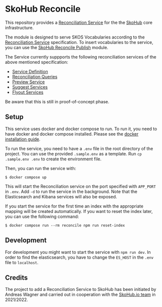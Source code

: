 # SkoHub Reconcile

This repository provides a [Reconciliation Service](https://reconciliation-api.github.io/specs/latest/) for the the [SkoHub](http://skohub.io) core infrastructure.

The module is designed to serve SKOS Vocabularies according to the [Reconciliation Service](https://reconciliation-api.github.io/specs/latest/) specification.
To insert vocabularies to the service, you can use the [SkoHub Reconcile Publish](https://github.com/skohub-io/skohub-reconcile-publish) module.

The Service currently suppports the following reconciliation services of the above mentioned specification:

- [Service Definition](https://reconciliation-api.github.io/specs/0.2/#service-definition)
- [Reconciliation Queries](https://reconciliation-api.github.io/specs/0.2/#reconciliation-queries)
- [Preview Service](https://reconciliation-api.github.io/specs/0.2/#preview-service)
- [Suggest Services](https://reconciliation-api.github.io/specs/0.2/#suggest-services)
- [Flyout Services](https://reconciliation-api.github.io/specs/0.2/#flyout-services)

Be aware that this is still in proof-of-concept phase.

## Setup

This service uses docker and docker compose to run. 
To run it, you need to have docker and docker compose installed.
Please see the [docker installation guide](https://docs.docker.com/install/).

To run the service, you need to have a `.env` file in the root directory of the project.
You can use the provided `.sample.env` as a template.
Run `cp .sample.env .env` to create the environment file.

Then, you can run the service with:

    $ docker compose up

This will start the Reconciliation service on the port specified with `APP_PORT` in `.env`. 
Add `-d` to run the service in the background.
Note that the Elasticsearch and Kibana services will also be exposed.

If you start the service for the first time an index with the appropriate mapping will be created automatically.
If you want to reset the index later, you can use the following command:

    $ docker compose run --rm reconcile npm run reset-index

## Development

For development you might want to start the service with `npm run dev`.
In order to find the elasticsearch, you have to change the `ES_HOST` in the `.env` file to `localhost`.

## Credits
The project to add a Reconciliation Service to SkoHub has been initiated by Andreas Wagner and
carried out in cooperation with the [SkoHub.io team](https://github.com/skohub-io) in 2021/2022.
